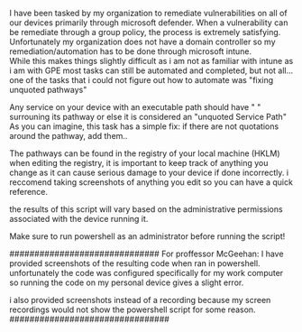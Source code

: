 
I have been tasked by my organization to remediate vulnerabilities on all of our devices primarily through microsoft defender.  When a vulnerability can be remediate through a group policy,  the process is extremely satisfying.
Unfortunately my organization does not have a domain controller so my remediation/automation has to be done through microsoft intune.  
While this makes things slightly difficult as i am not as familiar with intune as i am with GPE most tasks can still be automated and completed, but not all...
one of the tasks that i could not figure out how to automate was "fixing unquoted pathways"

Any service on your device with an executable path should have " " surrouning its pathway or else it is considered an "unquoted Service Path"
As you can imagine,  this task has a simple fix:  if there are not quotations around the pathway,  add them.. 

The pathways can be found in the registry of your local machine (HKLM)
when editing the registry,  it is important to keep track of anything you change as it can cause serious damage to your device if done incorrectly. 
i reccomend taking screenshots of anything you edit so you can have a quick reference. 

the results of this script will vary based on the administrative permissions associated with the device running it.  

Make sure to run powershell as an administrator before running the script!

##############################
For proffessor McGeehan: 
I have provided screenshots of the resulting code when ran in powershell.   
unfortunately the code was configured specifically for my work computer so running the code on my personal device gives a slight error. 

i also provided screenshots instead of a recording because my screen recordings would not show the powershell script for some reason.
################################
